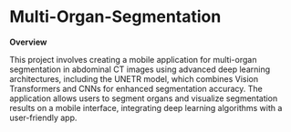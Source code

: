 # Multi-Organ-Segmentation
**Overview**

This project involves creating a mobile application for multi-organ segmentation in abdominal CT images using advanced deep learning architectures, including the UNETR model, which combines Vision Transformers and CNNs for enhanced segmentation accuracy. The application allows users to segment organs and visualize segmentation results on a mobile interface, integrating deep learning algorithms with a user-friendly app.

